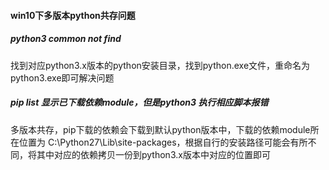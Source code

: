 #### win10下多版本python共存问题

##### python3 common not find
找到对应python3.x版本的python安装目录，找到python.exe文件，重命名为python3.exe即可解决问题

##### pip list 显示已下载依赖module，但是python3 执行相应脚本报错
多版本共存，pip下载的依赖会下载到默认python版本中，下载的依赖module所在位置为 C:\Python27\Lib\site-packages，根据自行的安装路径可能会有所不同，将其中对应的依赖拷贝一份到python3.x版本中对应的位置即可